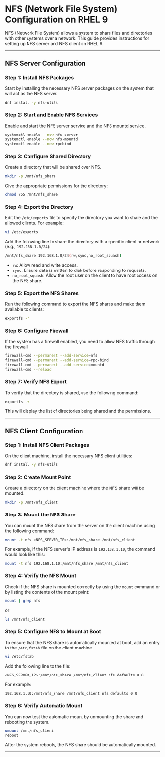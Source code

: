# NFS (Network File System) Configuration on RHEL 9

NFS (Network File System) allows a system to share files and directories with other systems over a network. This guide provides instructions for setting up NFS server and NFS client on RHEL 9.

---

## **NFS Server Configuration**

### **Step 1: Install NFS Packages**
Start by installing the necessary NFS server packages on the system that will act as the NFS server.

```bash
dnf install -y nfs-utils
```

### **Step 2: Start and Enable NFS Services**
Enable and start the NFS server service and the NFS mountd service.

```bash
systemctl enable --now nfs-server
systemctl enable --now nfs-mountd
systemctl enable --now rpcbind
```

### **Step 3: Configure Shared Directory**
Create a directory that will be shared over NFS.

```bash
mkdir -p /mnt/nfs_share
```

Give the appropriate permissions for the directory:

```bash
chmod 755 /mnt/nfs_share
```

### **Step 4: Export the Directory**
Edit the `/etc/exports` file to specify the directory you want to share and the allowed clients. For example:

```bash
vi /etc/exports
```

Add the following line to share the directory with a specific client or network (e.g., `192.168.1.0/24`):

```bash
/mnt/nfs_share 192.168.1.0/24(rw,sync,no_root_squash)
```

- `rw`: Allow read and write access.
- `sync`: Ensure data is written to disk before responding to requests.
- `no_root_squash`: Allow the root user on the client to have root access on the NFS share.

### **Step 5: Export the NFS Shares**
Run the following command to export the NFS shares and make them available to clients:

```bash
exportfs -r
```

### **Step 6: Configure Firewall**
If the system has a firewall enabled, you need to allow NFS traffic through the firewall.

```bash
firewall-cmd --permanent --add-service=nfs
firewall-cmd --permanent --add-service=rpc-bind
firewall-cmd --permanent --add-service=mountd
firewall-cmd --reload
```

### **Step 7: Verify NFS Export**
To verify that the directory is shared, use the following command:

```bash
exportfs -v
```

This will display the list of directories being shared and the permissions.

---

## **NFS Client Configuration**

### **Step 1: Install NFS Client Packages**
On the client machine, install the necessary NFS client utilities:

```bash
dnf install -y nfs-utils
```

### **Step 2: Create Mount Point**
Create a directory on the client machine where the NFS share will be mounted.

```bash
mkdir -p /mnt/nfs_client
```

### **Step 3: Mount the NFS Share**
You can mount the NFS share from the server on the client machine using the following command:

```bash
mount -t nfs <NFS_SERVER_IP>:/mnt/nfs_share /mnt/nfs_client
```

For example, if the NFS server's IP address is `192.168.1.10`, the command would look like this:

```bash
mount -t nfs 192.168.1.10:/mnt/nfs_share /mnt/nfs_client
```

### **Step 4: Verify the NFS Mount**
Check if the NFS share is mounted correctly by using the `mount` command or by listing the contents of the mount point:

```bash
mount | grep nfs
```

or

```bash
ls /mnt/nfs_client
```

### **Step 5: Configure NFS to Mount at Boot**
To ensure that the NFS share is automatically mounted at boot, add an entry to the `/etc/fstab` file on the client machine.

```bash
vi /etc/fstab
```

Add the following line to the file:

```bash
<NFS_SERVER_IP>:/mnt/nfs_share /mnt/nfs_client nfs defaults 0 0
```

For example:

```bash
192.168.1.10:/mnt/nfs_share /mnt/nfs_client nfs defaults 0 0
```

### **Step 6: Verify Automatic Mount**
You can now test the automatic mount by unmounting the share and rebooting the system.

```bash
umount /mnt/nfs_client
reboot
```

After the system reboots, the NFS share should be automatically mounted.

---

